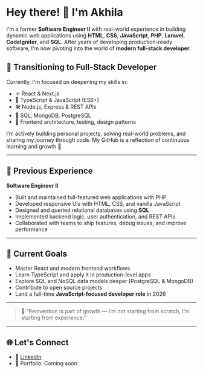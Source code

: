 # Hey there! 👋 I'm Akhila

I'm a former **Software Engineer II** with real-world experience in building dynamic web applications using **HTML**, **CSS**, **JavaScript**, **PHP**, **Laravel**, **CodeIgniter**, and **SQL**. After years of developing production-ready software, I'm now pivoting into the world of **modern full-stack developer**.

## 🚀 Transitioning to Full-Stack Developer

Currently, I'm focused on deepening my skills in:

- ⚛️ React & Next.js  
- 🧠 TypeScript & JavaScript (ES6+)  
- 🛠️ Node.js, Express & REST APIs  
- 🧱 SQL, MongoDB, PostgreSQL  
- 🧩 Frontend architecture, testing, design patterns

I’m actively building personal projects, solving real-world problems, and sharing my journey through code. My GitHub is a reflection of continuous learning and growth 🚀

---

## 📌 Previous Experience

**Software Engineer II**  
- Built and maintained full-featured web applications with PHP
- Developed responsive UIs with HTML, CSS, and vanilla JavaScript  
- Designed and queried relational databases using **SQL**  
- Implemented backend logic, user authentication, and REST APIs  
- Collaborated with teams to ship features, debug issues, and improve performance

---

## 🎯 Current Goals

- Master React and modern frontend workflows  
- Learn TypeScript and apply it in production-level apps  
- Explore SQL and NoSQL data models deeper (PostgreSQL & MongoDB)  
- Contribute to open source projects  
- Land a full-time **JavaScript-focused developer role** in 2026

---

> 💬 “Reinvention is part of growth — I’m not starting from scratch, I’m starting from experience.”

---

## 🌐 Let's Connect

- 🔗 [LinkedIn](https://www.linkedin.com/in/akhilachandran/)
- 💼 Portfolio: Coming soon
